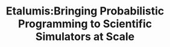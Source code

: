 ---
title: "Etalumis:Bringing Probabilistic Programming to Scientific Simulators at Scale"
year: 2019
pdf_url: "https://arxiv.org/abs/1907.03382"
category: "vision"
author_list: " Atılım Güneş Baydin , Lei Shao, Wahid Bhimji, Lukas Heinrich, Lawrence Meadows, Jialin Liu, Andreas Munk, Saeid Naderiparizi, Bradley Gram-Hansen, Gilles Louppe, Mingfei Ma, Mingfei Ma, Philip H.S. Torr, Victor Lee, Kyle Cranmer, Prabhat, Frank Wood"
grant: "MURI"
pub_in: "Proceedings of the International Conference for High Performance Computing Networking Storage and Analysis (SC19)"
---